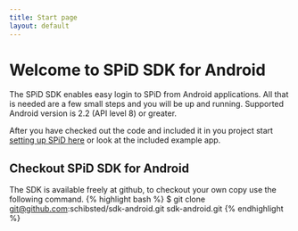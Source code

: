 ```yaml
---
title: Start page
layout: default
---
```

Welcome to SPiD SDK for Android
===========================

The SPiD SDK enables easy login to SPiD from Android applications. All that is needed are a few small steps and you will be up and running. Supported Android version is 2.2 (API level 8) or greater.

After you have checked out the code and included it in you project start [setting up SPiD here](setting-up-spid.html "Setting up SPiD") or look at the included example app.

Checkout SPiD SDK for Android
-------------------------
The SDK is available freely at github, to checkout your own copy use the following command.
{% highlight bash %}
$ git clone git@github.com:schibsted/sdk-android.git sdk-android.git
{% endhighlight %}

